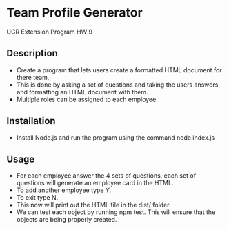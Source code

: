 # Team Profile Generator
UCR Extension Program HW 9

## Description
- Create a program that lets users create a formatted HTML document for there team.
- This is done by asking a set of questions and taking the users answers and formatting an HTML document with them.
- Multiple roles can be assigned to each employee.

## Installation
- Install Node.js and run the program using the command node index.js

## Usage
- For each employee answer the 4 sets of questions, each set of questions will generate an employee card in the HTML.
- To add another employee type Y.
- To exit type N.
- This now will print out the HTML file in the dist/ folder.
- We can test each object by running npm test. This will ensure that the objects are being properly created.